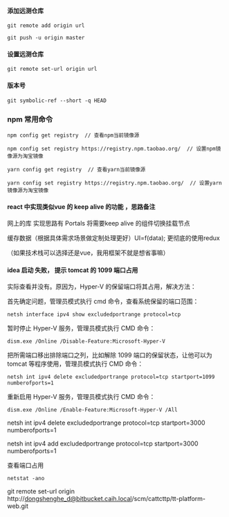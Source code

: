 #### 添加远测仓库
````
git remote add origin url

git push -u origin master
````

#### 设置远测仓库
````
git remote set-url origin url
````

#### 版本号
````
git symbolic-ref --short -q HEAD
````


### npm 常用命令
`````
npm config get registry  // 查看npm当前镜像源

npm config set registry https://registry.npm.taobao.org/  // 设置npm镜像源为淘宝镜像

yarn config get registry  // 查看yarn当前镜像源

yarn config set registry https://registry.npm.taobao.org/  // 设置yarn镜像源为淘宝镜像

`````



#### react 中实现类似vue 的 keep alive 的功能 ，思路备注

网上的库 实现思路有 Portals 将需要keep alive 的组件切换挂载节点  

缓存数据（根据具体需求场景做定制处理更好）UI=f(data); 更彻底的使用redux

（如果技术栈可以选择还是vue，我用框架不就是想省事嘛）

#### idea 启动 失败， 提示 tomcat 的 1099 端口占用   

实际查看并没有。原因为，Hyper-V 的保留端口将其占用，解决方法：  

首先确定问题，管理员模式执行 cmd 命令，查看系统保留的端口范围：
```
netsh interface ipv4 show excludedportrange protocol=tcp

```

暂时停止 Hyper-V 服务，管理员模式执行 CMD 命令：  
```
dism.exe /Online /Disable-Feature:Microsoft-Hyper-V
```

把所需端口移出排除端口之列，比如解除 1099 端口的保留状态，让他可以为 tomcat 等程序使用，管理员模式执行 CMD 命令：
```
netsh int ipv4 delete excludedportrange protocol=tcp startport=1099 numberofports=1
```

重新启用 Hyper-V 服务，管理员模式执行 CMD 命令：
`````
dism.exe /Online /Enable-Feature:Microsoft-Hyper-V /All

`````


netsh int ipv4 delete excludedportrange protocol=tcp startport=3000 numberofports=1

netsh int ipv4 add excludedportrange protocol=tcp startport=3000 numberofports=1

查看端口占用
````
netstat -ano
````






git remote set-url origin http://dongshenghe_d@bitbucket.caih.local/scm/cattcttp/tt-platform-web.git
